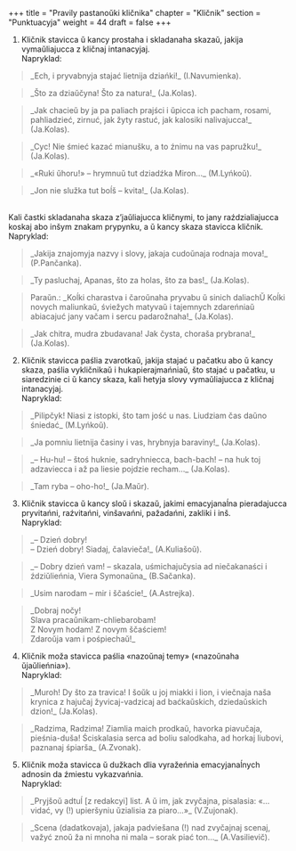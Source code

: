 +++
title = "Pravily pastanoŭki kličnika"
chapter = "Kličnik"
section = "Punktuacyja"
weight = 44
draft = false
+++

1. Kličnik stavicca ŭ kancy prostaha i skladanaha skazaŭ, jakija vymaŭliajucca z kličnaj intanacyjaj.
<br>Napryklad:
<blockquote>_Ech, i pryvabnyja stajać lietnija dziańki!_ (I.Navumienka).</blockquote>
<blockquote>_Što za dziaŭčyna! Što za natura!_ (Ja.Kolas).</blockquote>
<blockquote>_Jak chacieŭ by ja pa paliach prajści i ŭpicca ich pacham, rosami, pahliadzieć, zirnuć, jak žyty rastuć, jak kalosiki nalivajucca!_ (Ja.Kolas).</blockquote>
<blockquote>_Cyc! Nie śmieć kazać mianušku, a to źnimu na vas papružku!_ (Ja.Kolas).</blockquote>
<blockquote>_«Ruki ŭhoru!» – hrymnuŭ tut dziadźka Miron..._ (M.Lyńkoŭ).</blockquote>
<blockquote>_Jon nie služka tut boĺš – kvita!_ (Ja.Kolas).</blockquote>
<br>Kali častki skladanaha skaza z’jaŭliajucca kličnymi, to jany raździaliajucca koskaj abo inšym znakam prypynku, a ŭ kancy skaza stavicca kličnik.
<br>Napryklad:
<blockquote>_Jakija znajomyja nazvy i slovy, jakaja cudoŭnaja rodnaja mova!_ (P.Pančanka).</blockquote>
<blockquote>_Ty pasluchaj, Apanas, što za holas, što za bas!_ (Ja.Kolas).</blockquote>
<blockquote>Paraŭn.: _Koĺki charastva i čaroŭnaha pryvabu ŭ sinich daliachŬ Koĺki novych maliunkaŭ, śviežych matyvaŭ i tajemnych zdareńniaŭ abiacajuć jany vačam i sercu padarožnaha!_ (Ja.Kolas).</blockquote>
<blockquote>_Jak chitra, mudra zbudavana! Jak čysta, choraša prybrana!_ (Ja.Kolas).</blockquote>

2. Kličnik stavicca paślia zvarotkaŭ, jakija stajać u pačatku abo ŭ kancy skaza, paślia vykličnikaŭ i hukapierajmańniaŭ, što stajać u pačatku, u siaredzinie ci ŭ kancy skaza, kali hetyja slovy vymaŭliajucca z kličnaj intanacyjaj.
<br>Napryklad:
<blockquote>_Pilipčyk! Niasi z istopki, što tam jość u nas. Liudziam čas daŭno śniedać_ (M.Lyńkoŭ).</blockquote>
<blockquote>_Ja pomniu lietnija časiny i vas, hrybnyja baraviny!_ (Ja.Kolas).</blockquote>
<blockquote>_– Hu-hu! – štoś huknie, sadryhniecca, bach-bach! – na huk toj adzaviecca i až pa liesie pojdzie recham..._ (Ja.Kolas).</blockquote>
<blockquote>_Tam ryba – oho-ho!_ (Ja.Maŭr).</blockquote>

3. Kličnik stavicca ŭ kancy sloŭ i skazaŭ, jakimi emacyjanaĺna pieradajucca pryvitańni, raźvitańni, vinšavańni, pažadańni, zakliki i inš.
<br>Napryklad:
<blockquote>_– Dzień dobry!<br>– Dzień dobry! Siadaj, čalavieča!_ (A.Kuliašoŭ).</blockquote>
<blockquote>_– Dobry dzień vam! – skazala, uśmichajučysia ad niečakanaści i ździŭlieńnia, Viera Symonaŭna_ (B.Sačanka).</blockquote>
<blockquote>_Usim narodam – mir i ščaście!_ (A.Astrejka).</blockquote>
<blockquote>_Dobraj nočy!<br>Slava pracaŭnikam-chliebarobam!<br>Z Novym hodam! Z novym ščaściem!<br>Zdaroŭja vam i pośpiechaŭ!_</blockquote>

4. Kličnik moža stavicca paślia «nazoŭnaj temy» («nazoŭnaha ŭjaŭlieńnia»).
<br>Napryklad:
<blockquote>_Muroh! Dy što za travica! I šoŭk u joj miakki i lion, i viečnaja naša krynica z hajučaj žyvicaj-vadzicaj ad baćkaŭskich, dziedaŭskich dzion!_ (Ja.Kolas).</blockquote>
<blockquote>_Radzima, Radzima! Ziamlia maich prodkaŭ, havorka piavučaja, pieśnia-duša! Ściskalasia serca ad boliu salodkaha, ad horkaj liubovi, paznanaj śpiarša_ (A.Zvonak).</blockquote>

5. Kličnik moža stavicca ŭ dužkach dlia vyražeńnia emacyjanaĺnych adnosin da źmiestu vykazvańnia.
<br>Napryklad:
<blockquote>_Pryjšoŭ adtuĺ [z redakcyi] list. A ŭ im, jak zvyčajna, pisalasia: «... vidać, vy (!) upieršyniu ŭzialisia za piaro...»_ (V.Zujonak).</blockquote>
<blockquote>_Scena (dadatkovaja), jakaja padviešana (!) nad zvyčajnaj scenaj, važyć znoŭ ža ni mnoha ni mala – sorak piać ton..._ (A.Vasilievič).</blockquote>

